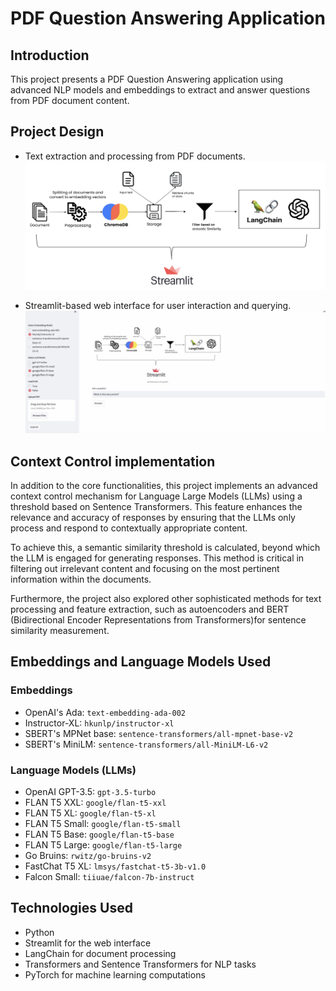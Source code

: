 # PDF Question Answering Application

## Introduction
This project presents a PDF Question Answering application using advanced NLP models and embeddings to extract and answer questions from PDF document content.

## Project Design 
- Text extraction and processing from PDF documents.
![Project Design](img/architecture.png)

- Streamlit-based web interface for user interaction and querying.
![Streamlit UI](img/streamlit_ui.png)

## Context Control implementation
In addition to the core functionalities, this project implements an advanced context control mechanism for Language Large Models (LLMs) using a threshold based on Sentence Transformers. This feature enhances the relevance and accuracy of responses by ensuring that the LLMs only process and respond to contextually appropriate content. 

To achieve this, a semantic similarity threshold is calculated, beyond which the LLM is engaged for generating responses. This method is critical in filtering out irrelevant content and focusing on the most pertinent information within the documents. 

Furthermore, the project also explored other sophisticated methods for text processing and feature extraction, such as autoencoders and BERT (Bidirectional Encoder Representations from Transformers)for sentence similarity measurement. 

## Embeddings and Language Models Used

### Embeddings
- OpenAI's Ada: `text-embedding-ada-002`
- Instructor-XL: `hkunlp/instructor-xl`
- SBERT's MPNet base: `sentence-transformers/all-mpnet-base-v2`
- SBERT's MiniLM: `sentence-transformers/all-MiniLM-L6-v2`

### Language Models (LLMs)
- OpenAI GPT-3.5: `gpt-3.5-turbo`
- FLAN T5 XXL: `google/flan-t5-xxl`
- FLAN T5 XL: `google/flan-t5-xl`
- FLAN T5 Small: `google/flan-t5-small`
- FLAN T5 Base: `google/flan-t5-base`
- FLAN T5 Large: `google/flan-t5-large`
- Go Bruins: `rwitz/go-bruins-v2`
- FastChat T5 XL: `lmsys/fastchat-t5-3b-v1.0`
- Falcon Small: `tiiuae/falcon-7b-instruct`

## Technologies Used
- Python
- Streamlit for the web interface
- LangChain for document processing
- Transformers and Sentence Transformers for NLP tasks
- PyTorch for machine learning computations
